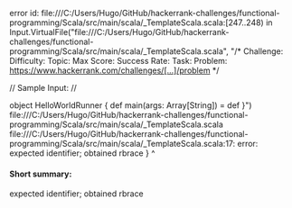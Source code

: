 error id: file:///C:/Users/Hugo/GitHub/hackerrank-challenges/functional-programming/Scala/src/main/scala/_TemplateScala.scala:[247..248) in Input.VirtualFile("file:///C:/Users/Hugo/GitHub/hackerrank-challenges/functional-programming/Scala/src/main/scala/_TemplateScala.scala", "/*
Challenge: 
Difficulty: 
Topic: 
Max Score: 
Success Rate: 
Task: 
Problem: https://www.hackerrank.com/challenges/[...]/problem
*/

// Sample Input:
    //
    

object HelloWorldRunner {
    def main(args: Array[String]) = def
}")
file:///C:/Users/Hugo/GitHub/hackerrank-challenges/functional-programming/Scala/src/main/scala/_TemplateScala.scala
file:///C:/Users/Hugo/GitHub/hackerrank-challenges/functional-programming/Scala/src/main/scala/_TemplateScala.scala:17: error: expected identifier; obtained rbrace
}
^
#### Short summary: 

expected identifier; obtained rbrace